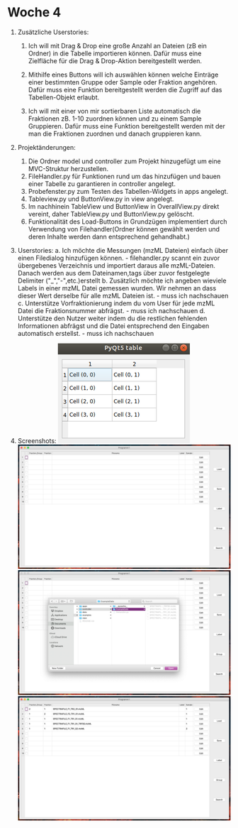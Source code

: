 # Woche 4

1. Zusätzliche Userstories:

   1. Ich will mit Drag & Drop eine große Anzahl an Dateien (zB ein Ordner) in die Tabelle importieren können. Dafür muss eine Zielfläche für die Drag & Drop-Aktion bereitgestellt werden.

   2. Mithilfe eines Buttons will ich auswählen können welche Einträge einer bestimmten Gruppe oder Sample oder Fraktion angehören. Dafür muss eine Funktion bereitgestellt werden die Zugriff auf das Tabellen-Objekt erlaubt.

   3. Ich will mit einer von mir sortierbaren Liste automatisch die Fraktionen zB. 1-10 zuordnen können und zu einem Sample Gruppieren. Dafür muss eine Funktion bereitgestellt werden mit der man die Fraktionen zuordnen und danach gruppieren kann.

2. Projektänderungen:  
   1. Die Ordner model und controller zum Projekt hinzugefügt um eine MVC-Struktur herzustellen.
   2. FileHandler.py für Funktionen rund um das hinzufügen und bauen einer Tabelle zu garantieren in controller angelegt.
   3. Probefenster.py zum Testen des Tabellen-Widgets in apps angelegt.
   4. Tableview.py und ButtonView.py in view angelegt.
   5. Im nachhinein TableView und ButtonView in OverallView.py direkt vereint, daher TableView.py und ButtonView.py gelöscht.
   6. Funktionalität des Load-Buttons in Grundzügen implementiert durch Verwendung von Filehandler(Ordner können gewählt werden und deren Inhalte werden dann entsprechend gehandhabt.)

3. Userstories:
    a.  Ich möchte die Messungen (mzML Dateien) einfach über einen Filedialog hinzufügen können.
        - filehandler.py scannt ein zuvor übergebenes Verzeichnis und importiert daraus alle mzML-Dateien. Danach werden aus dem Dateinamen,tags über   zuvor festgelegte Delimiter ("_","-",etc.)erstellt
    b.  Zusätzlich möchte ich angeben wieviele Labels in einer mzML Datei gemessen wurden. Wir nehmen an dass dieser Wert derselbe für alle mzML Dateien ist.
        - muss ich nachschauen
    c.  Unterstütze Vorfraktionierung indem du vom User für jede mzML Datei die Fraktionsnummer abfrägst.
        - muss ich nachschauen
    d.  Unterstütze den Nutzer weiter indem du die restlichen fehlenden Informationen abfrägst und die Datei entsprechend den Eingaben automatisch erstellst.
        - muss ich nachschauen
4. Screenshots:
    ![alt text](../Screenshots/ExampleTable.png "Tabelle")
    ![alt text](../Screenshots/F1.png "Initialfenster")
    ![alt text](../Screenshots/F2.png "Filedialog")
    ![alt text](../Screenshots/F3.png "geladene Files")

